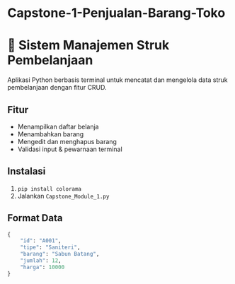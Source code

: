 # Capstone-1-Penjualan-Barang-Toko

# 🧾 Sistem Manajemen Struk Pembelanjaan

Aplikasi Python berbasis terminal untuk mencatat dan mengelola data struk pembelanjaan dengan fitur CRUD.

## Fitur
- Menampilkan daftar belanja
- Menambahkan barang
- Mengedit dan menghapus barang
- Validasi input & pewarnaan terminal

## Instalasi
1. `pip install colorama`
2. Jalankan `Capstone_Module_1.py`

## Format Data
```python
{
    "id": "A001",
    "tipe": "Saniteri",
    "barang": "Sabun Batang",
    "jumlah": 12,
    "harga": 10000
}
